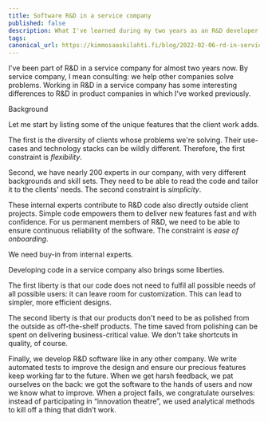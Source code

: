 ```yaml
---
title: Software R&D in a service company
published: false
description: What I've learned during my two years as an R&D developer in a consulting company
tags: 
canonical_url: https://kimmosaaskilahti.fi/blog/2022-02-06-rd-in-service-company/
---
```


I've been part of R&D in a service company for almost two years now. By service company, I mean consulting: we help other companies solve problems. Working in R&D in a service company has some interesting differences to R&D in product companies in which I've worked previously. 

Background

Let me start by listing some of the unique features that the client work adds.

The first is the diversity of clients whose problems we're solving. Their use-cases and technology stacks can be wildly different. Therefore, the first constraint is _flexibility_. 

Second, we have nearly 200 experts in our company, with very different backgrounds and skill sets. They need to be able to read the code and tailor it to the clients' needs. The second constraint is _simplicity_.

These internal experts contribute to R&D code also directly outside client projects. Simple code empowers them to deliver new features fast and with confidence. For us permanent members of R&D, we need to be able to ensure continuous reliability of the software. The constraint is _ease of onboarding_.

We need buy-in from internal experts.

Developing code in a service company also brings some liberties.

The first liberty is that our code does not need to fulfil all possible needs of all possible users: it can leave room for customization. This can lead to simpler, more efficient designs.

The second liberty is that our products don't need to be as polished from the outside as off-the-shelf products. The time saved from polishing can be spent on delivering business-critical value. We don't take shortcuts in quality, of course. 

Finally, we develop R&D software like in any other company. We write automated tests to improve the design and ensure our precious features keep working far to the future. When we get harsh feedback, we pat ourselves on the back: we got the software to the hands of users and now we know what to improve. When a project fails, we congratulate ourselves: instead of participating in “innovation theatre”, we used analytical methods to kill off a thing that didn’t work.
